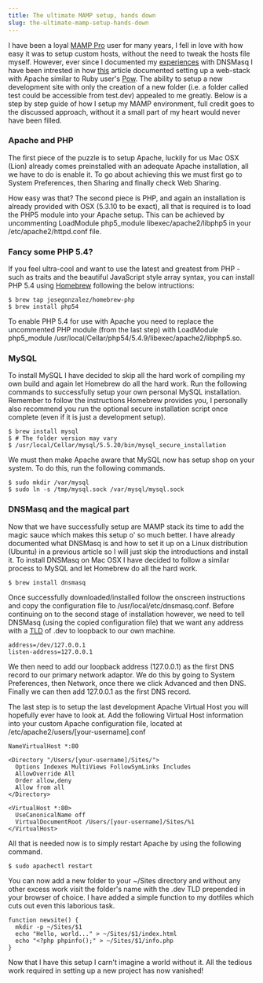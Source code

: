 ```yaml
---
title: The ultimate MAMP setup, hands down
slug: the-ultimate-mamp-setup-hands-down
---
```


I have been a loyal [MAMP Pro](http://www.mamp.info/en/mamp-pro/) user for many years, I fell in love with how easy it was to setup custom hosts, without the need to tweak the hosts file myself.
However, ever since I documented my [experiences](http://eddmann.com/posts/dnsmasq-your-local-development-dns/) with DNSMasq I have been intrested in how [this](http://davidwinter.me/articles/2011/06/18/simple-local-web-development-with-apache-and-dnsmasq/) article documented setting up a web-stack with Apache similar to Ruby user's [Pow](http://pow.cx/).
The ability to setup a new development site with only the creation of a new folder (i.e. a folder called test could be accessible from test.dev) appealed to me greatly.
Below is a step by step guide of how I setup my MAMP environment, full credit goes to the discussed approach, without it a small part of my heart would never have been filled.

### Apache and PHP

The first piece of the puzzle is to setup Apache, luckily for us Mac OSX (Lion) already comes preinstalled with an adequate Apache installation, all we have to do is enable it.
To go about achieving this we must first go to System Preferences, then Sharing and finally check Web Sharing.

How easy was that? The second piece is PHP, and again an installation is already provided with OSX (5.3.10 to be exact), all that is required is to load the PHP5 module into your Apache setup.
This can be achieved by uncommenting <span class="snippet">LoadModule php5_module libexec/apache2/libphp5</span> in your <span class="snippet">/etc/apache2/httpd.conf</span> file.

### Fancy some PHP 5.4?

If you feel ultra-cool and want to use the latest and greatest from PHP - such as traits and the beautiful JavaScript style array syntax, you can install PHP 5.4 using [Homebrew](http://mxcl.github.com/homebrew/) following the below intructions:

    $ brew tap josegonzalez/homebrew-php
    $ brew install php54

To enable PHP 5.4 for use with Apache you need to replace the uncommented PHP module (from the last step) with <span class="snippet">LoadModule php5_module /usr/local/Cellar/php54/5.4.9/libexec/apache2/libphp5.so</span>.

### MySQL

To install MySQL I have decided to skip all the hard work of compiling my own build and again let Homebrew do all the hard work.
Run the following commands to successfully setup your own personal MySQL installation.
Remember to follow the instructions Homebrew provides you, I personally also recommend you run the optional secure installation script once complete (even if it is just a development setup).

    $ brew install mysql
    $ # The folder version may vary
    $ /usr/local/Cellar/mysql/5.5.20/bin/mysql_secure_installation

We must then make Apache aware that MySQL now has setup shop on your system.
To do this, run the following commands.

    $ sudo mkdir /var/mysql
    $ sudo ln -s /tmp/mysql.sock /var/mysql/mysql.sock

### DNSMasq and the magical part

Now that we have successfully setup are MAMP stack its time to add the magic sauce which makes this setup o' so much better.
I have already documented what DNSMasq is and how to set it up on a Linux distribution (Ubuntu) in a previous article so I will just skip the introductions and install it.
To install DNSMasq on Mac OSX I have decided to follow a similar process to MySQL and let Homebrew do all the hard work.

    $ brew install dnsmasq

Once successfully downloaded/installed follow the onscreen instructions and copy the configuration file to <span class="snippet">/usr/local/etc/dnsmasq.conf</span>.
Before continuing on to the second stage of installation however, we need to tell DNSMasq (using the copied configuration file) that we want any address with a [TLD](http://en.wikipedia.org/wiki/Top-level_domain) of <span class="snippet">.dev</span> to loopback to our own machine.

    address=/dev/127.0.0.1
    listen-address=127.0.0.1

We then need to add our loopback address (127.0.0.1) as the first DNS record to our primary network adaptor.
We do this by going to System Preferences, then Network, once there we click Advanced and then DNS.
Finally we can then add 127.0.0.1 as the first DNS record.

The last step is to setup the last development Apache Virtual Host you will hopefully ever have to look at.
Add the following Virtual Host information into your custom Apache configuration file, located at <span class="snippet">/etc/apache2/users/[your-username].conf</span>

    NameVirtualHost *:80

    <Directory "/Users/[your-username]/Sites/">
      Options Indexes MultiViews FollowSymLinks Includes
      AllowOverride All
      Order allow,deny
      Allow from all
    </Directory>

    <VirtualHost *:80>
      UseCanonicalName off
      VirtualDocumentRoot /Users/[your-username]/Sites/%1
    </VirtualHost>

All that is needed now is to simply restart Apache by using the following command.

    $ sudo apachectl restart

You can now add a new folder to your <span class="snippet">~/Sites</span> directory and without any other excess work visit the folder's name with the <span class="snippet">.dev</span> TLD prepended in your browser of choice.
I have added a simple function to my dotfiles which cuts out even this laborious task.

    function newsite() {
      mkdir -p ~/Sites/$1
      echo "Hello, world..." > ~/Sites/$1/index.html
      echo "<?php phpinfo();" > ~/Sites/$1/info.php
    }

Now that I have this setup I carn't imagine a world without it.
All the tedious work required in setting up a new project has now vanished!